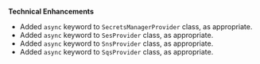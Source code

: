 **Technical Enhancements**

* Added `async` keyword to `SecretsManagerProvider` class, as appropriate.
* Added `async` keyword to `SesProvider` class, as appropriate.
* Added `async` keyword to `SnsProvider` class, as appropriate.
* Added `async` keyword to `SqsProvider` class, as appropriate.